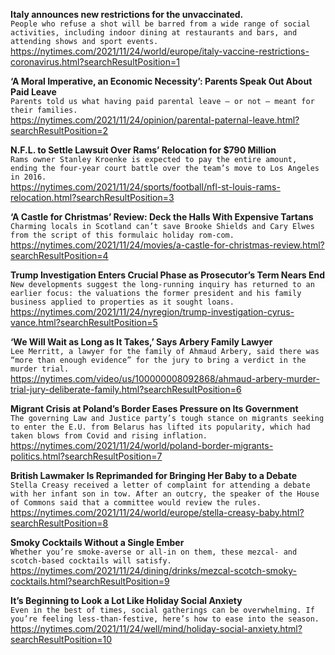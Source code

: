 **Italy announces new restrictions for the unvaccinated.**\
`People who refuse a shot will be barred from a wide range of social activities, including indoor dining at restaurants and bars, and attending shows and sport events.`\
https://nytimes.com/2021/11/24/world/europe/italy-vaccine-restrictions-coronavirus.html?searchResultPosition=1

**‘A Moral Imperative, an Economic Necessity’: Parents Speak Out About Paid Leave**\
`Parents told us what having paid parental leave — or not — meant for their families.`\
https://nytimes.com/2021/11/24/opinion/parental-paternal-leave.html?searchResultPosition=2

**N.F.L. to Settle Lawsuit Over Rams’ Relocation for $790 Million**\
`Rams owner Stanley Kroenke is expected to pay the entire amount, ending the four-year court battle over the team’s move to Los Angeles in 2016.`\
https://nytimes.com/2021/11/24/sports/football/nfl-st-louis-rams-relocation.html?searchResultPosition=3

**‘A Castle for Christmas’ Review: Deck the Halls With Expensive Tartans**\
`Charming locals in Scotland can’t save Brooke Shields and Cary Elwes from the script of this formulaic holiday rom-com.`\
https://nytimes.com/2021/11/24/movies/a-castle-for-christmas-review.html?searchResultPosition=4

**Trump Investigation Enters Crucial Phase as Prosecutor’s Term Nears End**\
`New developments suggest the long-running inquiry has returned to an earlier focus: the valuations the former president and his family business applied to properties as it sought loans.`\
https://nytimes.com/2021/11/24/nyregion/trump-investigation-cyrus-vance.html?searchResultPosition=5

**‘We Will Wait as Long as It Takes,’ Says Arbery Family Lawyer**\
`Lee Merritt, a lawyer for the family of Ahmaud Arbery, said there was “more than enough evidence” for the jury to bring a verdict in the murder trial.`\
https://nytimes.com/video/us/100000008092868/ahmaud-arbery-murder-trial-jury-deliberate-family.html?searchResultPosition=6

**Migrant Crisis at Poland’s Border Eases Pressure on Its Government**\
`The governing Law and Justice party’s tough stance on migrants seeking to enter the E.U. from Belarus has lifted its popularity, which had taken blows from Covid and rising inflation.`\
https://nytimes.com/2021/11/24/world/poland-border-migrants-politics.html?searchResultPosition=7

**British Lawmaker Is Reprimanded for Bringing Her Baby to a Debate**\
`Stella Creasy received a letter of complaint for attending a debate with her infant son in tow. After an outcry, the speaker of the House of Commons said that a committee would review the rules.`\
https://nytimes.com/2021/11/24/world/europe/stella-creasy-baby.html?searchResultPosition=8

**Smoky Cocktails Without a Single Ember**\
`Whether you’re smoke-averse or all-in on them, these mezcal- and scotch-based cocktails will satisfy.`\
https://nytimes.com/2021/11/24/dining/drinks/mezcal-scotch-smoky-cocktails.html?searchResultPosition=9

**It’s Beginning to Look a Lot Like Holiday Social Anxiety**\
`Even in the best of times, social gatherings can be overwhelming. If you’re feeling less-than-festive, here’s how to ease into the season.`\
https://nytimes.com/2021/11/24/well/mind/holiday-social-anxiety.html?searchResultPosition=10

